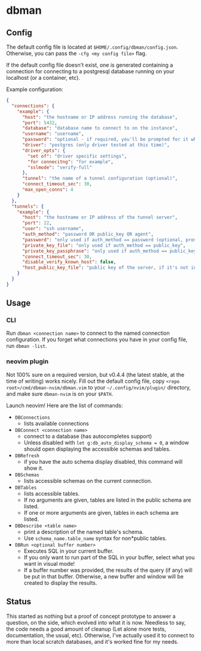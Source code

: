 # dbman

## Config

The default config file is located at `$HOME/.config/dbman/config.json`. Otherwise,
you can pass the `-cfg <my config file>` flag.

If the default config file doesn't exist, one is generated containing a connection
for connecting to a postgresql database running on your localhost (or a container, etc).

Example configuration:

```json
{
  "connections": {
    "example": {
      "host": "the hostname or IP address running the database",
      "port": 5432,
      "database": "database name to connect to on the instance",
      "username": "username",
      "password": "optional - if required, you'll be prompted for it when connecting",
      "driver": "postgres (only driver tested at this time)",
      "driver_opts": {
        "set of": "driver specific settings",
        "for connecitng": "for example",
        "sslmode": "verify-full"
      },
      "tunnel": "the name of a tunnel configuration (optional)",
      "connect_timeout_sec": 30,
      "max_open_conns": 4
    }
  },
  "tunnels": {
    "example": {
      "host": "the hostname or IP address of the tunnel server",
      "port": 22,
      "user": "ssh username",
      "auth_method": "password OR public_key OR agent",
      "password": "only used if auth_method == password (optional, prompted for if needed)",
      "private_key_file": "only used if auth_method == public_key",
      "private_key_passphrase": "only used if auth_method == public_key, and private key is encrypted (optional, prompted for if needed)",
      "connect_timeout_sec": 30,
      "disable_verify_known_host": false,
      "host_public_key_file": "public key of the server, if it's not in your known hosts or otherwise in your SSH agent"
    }
  }
}
```

## Usage

### CLI

Run `dbman <connection name>` to connect to the named connection configuration.
If you forget what connections you have in your config file, run `dbman -list`.

### neovim plugin

Not 100% sure on a required version, but v0.4.4 (the latest stable, at the time
of writing) works nicely.
Fill out the default config file, copy `<repo root>/cmd/dbman-nvim/dbman.vim`
to your `~/.config/nvim/plugin/` directory, and make sure `dbman-nvim` is on
your `$PATH`.

Launch neovim! Here are the list of commands:

- `DBConnections`
  - lists available connections
- `DBConnect <connection name>`
  - connect to a database (has autocompletes support)
  - Unless disabled with `let g:db_auto_display_schema = 0`, a window should open
    displaying the accessible schemas and tables.
- `DBRefresh`
  - if you have the auto schema display disabled, this command will show it.
- `DBSchemas`
  - lists accessible schemas on the current connection.
- `DBTables`
  - lists accessible tables.
  - If no arguments are given, tables are listed in the public schema are listed.
  - If one or more arguments are given, tables in each schema are listed.
- `DBDescribe <table name>`
  - print a description of the named table's schema.
  - Use `schema_name.table_name` syntax for non\*public tables.
- `DBRun <optional buffer number>`
  - Executes SQL in your current buffer.
  - If you only want to run part of the SQL in your buffer, select what you want
    in visual mode!
  - If a buffer number was provided, the results of the query (if any) will be put
    in that buffer. Otherwise, a new buffer and window will be created to display
    the results.

## Status

This started as nothing but a proof of concept prototype to answer a question, on the side,
which evolved into what it is now. Needless to say, the code needs a good amount of cleanup
(Let alone more tests, documentation, the usual, etc).
Otherwise, I've actually used it to connect to more than local scratch databases,
and it's worked fine for my needs.
